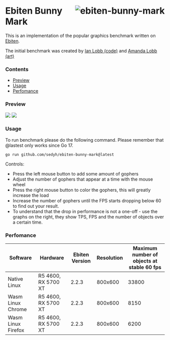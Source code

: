 # <img align="right" src="https://user-images.githubusercontent.com/19890545/147268423-d643c63a-96d2-40d1-9791-6cd842dc5647.png" alt="ebiten-bunny-mark" title="ebiten-bunny-mark" /> Ebiten Bunny Mark

This is an implementation of the popular graphics benchmark written on [Ebiten](https://ebiten.org/).

The initial benchmark was created by [Ian Lobb (code)](http://blog.iainlobb.com/2010/11/display-list-vs-blitting-results.html)
and [Amanda Lobb (art)](http://amandalobb.com/)

### Contents

- [Preview](#preview)
- [Usage](#usage)
- [Perfomance](#perfomance)

### Preview

<img src="https://user-images.githubusercontent.com/19890545/147268942-4c939aee-1c30-42d8-b792-39021fd62568.gif">
<img src="https://user-images.githubusercontent.com/19890545/147268946-e6ff7293-9715-472c-aba1-5dd04690d79c.gif">

### Usage

To run benchmark please do the following command.
Please remember that @lastest only works since Go 17.

```
go run github.com/sedyh/ebiten-bunny-mark@latest
```

Controls:

- Press the left mouse button to add some amount of gophers 
- Adjust the number of gophers that appear at a time with the mouse wheel
- Press the right mouse button to color the gophers, this will greatly increase the load
- Increase the number of gophers until the FPS starts dropping below 60 to find out your result.
- To understand that the drop in performance is not a one-off - use the graphs on the right, they show TPS, FPS and the number of objects over a certain time.


### Perfomance

| Software           | Hardware            | Ebiten Version | Resolution | Maximum number of objects at stable 60 fps |
|--------------------|---------------------|----------------|------------|--------------------------------------------|
| Native Linux       | R5 4600, RX 5700 XT | 2.2.3          | 800x600    | 33800                                      |
| Wasm Linux Chrome  | R5 4600, RX 5700 XT | 2.2.3          | 800x600    | 8150                                       |
| Wasm Linux Firefox | R5 4600, RX 5700 XT | 2.2.3          | 800x600    | 6200                                       |
